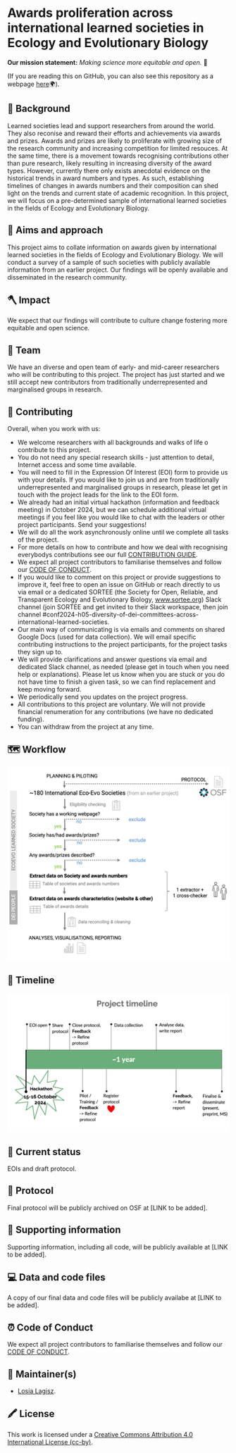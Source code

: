 # Awards proliferation across international learned societies in Ecology and Evolutionary Biology 

**Our mission statement:** *Making science more equitable and open.* 🌟  

  

(If you are reading this on GitHub, you can also see this repository as a webpage [here](https://mlagisz.github.io/survey_EcoEvo_societies_awards_proliferation/)🌍).   

## 🔖 Background   
Learned societies lead and support researchers from around the world. They also reconise and reward their efforts and achievements via awards and prizes. Awards and prizes are likely to proliferate with growing size of the research community and increasing competition for limited resouces. At the same time, there is a movement towards recognising contributions other than pure research, likely resulting in increasing diversity of the award types. However, currently there only exists anecdotal evidence on the historical trends in award numbers and types. As such, establishing timelines of changes in awards numbers  and their composition can shed light on the trends and current state of academic recognition. In this project, we will focus on a pre-determined sample of international learned societies in the fields of Ecology and Evolutionary Biology.  

## 🏹 Aims and approach  
This project aims to collate information on awards given by international learned societies in the fields of Ecology and Evolutionary Biology. We will conduct a survey of a sample of such societies with publicly available information from an earlier project. Our findings will be openly available and disseminated in the research community.      

## 🪓 Impact  
We expect that our findings will contribute to culture change fostering more equitable and open science.    

## 💎 Team  
We have an diverse and open team of early- and mid-career researchers who will be contributing to this project. The project has just started and we still accept new contributors from traditionally underrepresented and marginalised groups in research.

## 💛 Contributing  
Overall, when you work with us:   
- We welcome researchers with all backgrounds and walks of life o contribute to this project.   
- You do not need any special research skills - just attention to detail, Internet access and some time available.   
- You will need to fill in the Expression Of Interest (EOI) form to provide us with your details. If you would like to join us and are from traditionally underrepresented and marginalised groups in research, please let get in touch with the project leads for the link to the EOI form.   
- We already had an initial virtual hackathon (information and feedback meeting) in October 2024, but we can schedule additional virtual meetings if you feel like you would like to chat with the leaders or other project participants. Send your suggestions!  
- We will do all the work asynchronously online until we complete all tasks of the project.    
- For more details on how to contribute and how we deal with recognising everybodys contributions see our full [CONTRIBUTION GUIDE](/CONTRIBUTING.md).  
- We expect all project contributors to familiarise themselves and follow our [CODE OF CONDUCT](/CODE_OF_CONDUCT.md).   
- If you would like to comment on this project or provide suggestions to improve it, feel free to open an issue on GitHub or reach directly to us via email or a dedicated SORTEE (the Society for Open, Reliable, and Transparent Ecology and Evolutionary Biology, www.sortee.org) Slack channel (join SORTEE and get invited to their Slack workspace, then join channel #conf2024-h05-diversity-of-dei-committees-across-international-learned-societies.
- Our main way of communicating is via emails and comments on shared Google Docs (used for data collection). We will email specific contributing instructions to the project participants, for the project tasks they sign up to.
- We will provide clarifications and answer questions via email and dedicated Slack channel, as needed (please get in touch when you need help or explanations). Please let us know when you are stuck or you do not have time to finish a given task, so we can find replacement and keep moving forward. 
- We periodically send you updates on the project progress. 
- All contributions to this project are voluntary. We will not provide financial renumeration for any contributions (we have no dedicated funding).
- You can withdraw from the project at any time.  

## 🗺 Workflow
![Tentative workflow](EcoEvo_societies_awards_proliferation_workflow_v1.png)

## 📅 Timeline
![Tentative timeline](SORTEE2024_project_timeline.png)

## 🚉 Current status    
EOIs and draft protocol.      

## 🚀 Protocol   
Final protocol will be publicly archived on OSF at [LINK to be added].    

## 🚚 Supporting information 
Supporting information, including all code, will be publicly available at [LINK to be added].    

## 💻 Data and code files      
A copy of our final data and code files will be publicly availabe at [LINK to be added].     

## ⏰ Code of Conduct   
We expect all project contributors to familiarise themselves and follow our [CODE OF CONDUCT](/CODE_OF_CONDUCT.md).      

## 🔧 Maintainer(s)
* [Losia Lagisz](https://github.com/mlagisz).   

## 🖍️ License 
This work is licensed under a [Creative Commons Attribution 4.0 International License (cc-by)](/LICENSE.md).   
